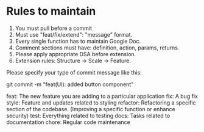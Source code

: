 # Rules to maintain

1. You must pull before a commit
2. Must use "feat/fix/extend": "message" format.
3. Every single function has to maintain Google Doc.
4. Comment sections must have: definition, action, params, returns.
5. Please apply appropriate DSA before extension.
6. Extension rules: Structure -> Scale -> Feature.

Please specify your type of commit message like this:

git commit -m "feat(UI): added button component"

feat: The new feature you are adding to a particular application
fix: A bug fix
style: Feature and updates related to styling
refactor: Refactoring a specific section of the codebase. (Improving a specific function or enhance security)
test: Everything related to testing
docs: Tasks related to documentation
chore: Regular code maintenance


